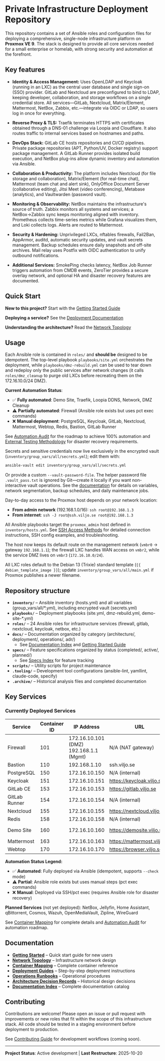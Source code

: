 # Private Infrastructure Deployment Repository

This repository contains a set of Ansible roles and configuration files for deploying a comprehensive, single-node infrastructure platform on **Proxmox VE 9**.  The stack is designed to provide all core services needed for a small enterprise or homelab, with strong security and automation at the forefront.

## Key features

- **Identity & Access Management:** Uses OpenLDAP and Keycloak (running in an LXC) as the central user database and single sign-on (SSO) provider.  GitLab and Nextcloud are preconfigured to bind to LDAP, keeping developer, collaboration, and storage workflows on a single credential store.  All services—GitLab, Nextcloud, Matrix/Element, Mattermost, NetBox, Zabbix, etc.—integrate via OIDC or LDAP, so users log in once for everything.

- **Reverse Proxy & TLS:** Traefik terminates HTTPS with certificates obtained through a DNS-01 challenge via Loopia and Cloudflare.  It also routes traffic to internal services based on hostnames and paths.

- **DevOps Stack:** GitLab CE hosts repositories and CI/CD pipelines.  Private package repositories (APT, Python/UV, Docker registry) support package management.  A GitLab Runner provides isolated build execution, and NetBox plug-ins allow dynamic inventory and automation via Ansible.

- **Collaboration & Productivity:** The platform includes Nextcloud (for file storage and collaboration), Matrix/Element (for real-time chat), Mattermost (team chat and alert sink), OnlyOffice Document Server (collaborative editing), Jitsi Meet (video conferencing), Metabase (analytics), and Vaultwarden (password vault).

- **Monitoring & Observability:** NetBox maintains the infrastructure's source of truth.  Zabbix monitors all systems and services; a NetBox→Zabbix sync keeps monitoring aligned with inventory.  Prometheus collects time-series metrics while Grafana visualizes them, and Loki collects logs.  Alerts are routed to Mattermost.

- **Security & Hardening:** Unprivileged LXCs, nftables firewalls, Fail2Ban, AppArmor, auditd, automatic security updates, and vault secrets management.  Backup schedules ensure daily snapshots and off-site archives.  Mail relay uses Postfix with OIDC authentication to unify outbound notifications.

- **Additional Services:** SmokePing checks latency, NetBox Job Runner triggers automation from CMDB events, ZeroTier provides a secure overlay network, and optional HA and disaster recovery features are documented.

## Quick Start

**New to this project?** Start with the [Getting Started Guide](docs/getting-started.md)

**Deploying a service?** See the [Deployment Documentation](docs/deployment/)

**Understanding the architecture?** Read the [Network Topology](docs/architecture/network-topology.md)

## Usage

Each Ansible role is contained in `roles/` and **should be** designed to be idempotent. The top-level playbook `playbooks/site.yml` orchestrates the deployment, while `playbooks/dmz-rebuild.yml` can be used to tear down and redeploy only the public services after network changes (it calls `roles/dmz_cleanup` to purge old LXCs before recreating them on the 172.16.10.0/24 DMZ).

**Current Automation Status**:
- ✅ **Fully automated**: Demo Site, Traefik, Loopia DDNS, Network, DMZ Cleanup
- ⚠️ **Partially automated**: Firewall (Ansible role exists but uses pct exec commands)
- ❌ **Manual deployment**: PostgreSQL, Keycloak, GitLab, Nextcloud, Mattermost, Webtop, Redis, Bastion, GitLab Runner

See [Automation Audit](docs/AUTOMATION_AUDIT.md) for the roadmap to achieve 100% automation and [External Testing Methodology](docs/operations/external-testing-methodology.md#disaster-recovery-validation) for disaster recovery requirements.

Secrets and sensitive credentials now live exclusively in the encrypted vault (`inventory/group_vars/all/secrets.yml`); edit them with:
```bash
ansible-vault edit inventory/group_vars/all/secrets.yml
```

Or provide a custom `--vault-password-file`.  The helper password file `.vault_pass.txt` is ignored by Git—create it locally if you want non-interactive vault operations.  See the [documentation](docs/) for details on variables, network segmentation, backup schedules, and daily maintenance jobs.

Day-to-day access to the Proxmox host depends on your network location:

- **From admin network** (192.168.1.0/16): `ssh root@192.168.1.3`
- **From internet**: `ssh -J root@ssh.viljo.se root@192.168.1.3`

All Ansible playbooks target the `proxmox_admin` host defined in `inventory/hosts.yml`. See [SSH Access Methods](docs/operations/ssh-access-methods.md) for detailed connection instructions, SSH config examples, and troubleshooting.

The host now keeps its default route on the management network (`vmbr0` → gateway `192.168.1.1`); the firewall LXC handles WAN access on `vmbr2`, while the service DMZ lives on `vmbr3` (`172.16.10.0/24`).

All LXC roles default to the Debian 13 (Trixie) standard template (`{{ debian_template_image }}`); update `inventory/group_vars/all/main.yml` if Proxmox publishes a newer filename.

## Repository structure

- **`inventory/`** – Ansible inventory (hosts.yml) and all variables (group_vars/all/*.yml), including encrypted vault (secrets.yml)
- **`playbooks/`** – Deployment playbooks (site.yml, dmz-rebuild.yml, demo-site-*.yml)
- **`roles/`** – 24 Ansible roles for infrastructure services (firewall, gitlab, nextcloud, keycloak, netbox, etc.)
- **`docs/`** – Documentation organized by category (architecture/, deployment/, operations/, adr/)
  - See [Documentation Index](docs/README.md) and [Getting Started Guide](docs/getting-started.md)
- **`specs/`** – Feature specifications organized by status (completed/, active/, planned/)
  - See [Specs Index](specs/README.md) for feature tracking
- **`scripts/`** – Utility scripts for project maintenance
- **`.tooling/`** – Development tool configurations (ansible-lint, yamllint, claude-code, specify)
- **`.archive/`** – Historical analysis files and completed documentation

## Key Services

### Currently Deployed Services

| Service | Container ID | IP Address | URL | Automation Status |
|---------|--------------|------------|-----|-------------------|
| Firewall | 101 | 172.16.10.101 (DMZ)<br>192.168.1.1 (Mgmt) | N/A (NAT gateway) | ⚠️ Partial |
| Bastion | 110 | 192.168.1.10 | ssh.viljo.se | ❌ Manual |
| PostgreSQL | 150 | 172.16.10.150 | N/A (internal) | ❌ Manual |
| Keycloak | 151 | 172.16.10.151 | https://keycloak.viljo.se | ❌ Manual |
| GitLab CE | 153 | 172.16.10.153 | https://gitlab.viljo.se | ❌ Manual |
| GitLab Runner | 154 | 172.16.10.154 | N/A (internal) | ❌ Manual |
| Nextcloud | 155 | 172.16.10.155 | https://nextcloud.viljo.se | ❌ Manual |
| Redis | 158 | 172.16.10.158 | N/A (internal) | ❌ Manual |
| Demo Site | 160 | 172.16.10.160 | https://demosite.viljo.se | ✅ Automated |
| Mattermost | 163 | 172.16.10.163 | https://mattermost.viljo.se | ❌ Manual |
| Webtop | 170 | 172.16.10.170 | https://browser.viljo.se | ❌ Manual |

**Automation Status Legend:**
- ✅ **Automated**: Fully deployed via Ansible (idempotent, supports `--check` mode)
- ⚠️ **Partial**: Ansible role exists but uses manual steps (pct exec commands)
- ❌ **Manual**: Deployed via SSH/pct exec (requires Ansible role for disaster recovery)

**Planned Services** (not yet deployed): NetBox, Jellyfin, Home Assistant, qBittorrent, Cosmos, Wazuh, OpenMediaVault, Zipline, WireGuard

See [Container Mapping](docs/architecture/container-mapping.md) for complete details and [Automation Audit](docs/AUTOMATION_AUDIT.md) for automation roadmap.

## Documentation

- **[Getting Started](docs/getting-started.md)** – Quick start guide for new users
- **[Network Topology](docs/architecture/network-topology.md)** – Infrastructure network design
- **[Container Mapping](docs/architecture/container-mapping.md)** – Complete container reference
- **[Deployment Guides](docs/deployment/)** – Step-by-step deployment instructions
- **[Operations Runbooks](docs/operations/)** – Operational procedures
- **[Architecture Decision Records](docs/adr/)** – Historical design decisions
- **[Documentation Index](docs/README.md)** – Complete documentation catalog

## Contributing

Contributions are welcome!  Please open an issue or pull request with improvements or new roles that fit within the scope of this infrastructure stack.  All code should be tested in a staging environment before deployment to production.

See [Contributing Guide](docs/development/contributing.md) for development workflows (coming soon).

---

**Project Status**: Active development | **Last Restructure**: 2025-10-20
